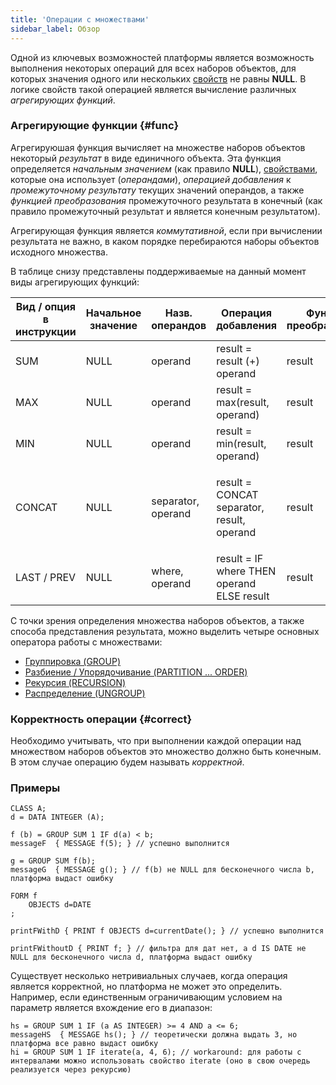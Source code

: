```yaml
---
title: 'Операции с множествами'
sidebar_label: Обзор
---
```


Одной из ключевых возможностей платформы является возможность выполнения некоторых операций для всех наборов объектов, для которых значения одного или нескольких [свойств](Properties.md) не равны **NULL**. В логике свойств такой операцией является вычисление различных *агрегирующих функций*. 

### Агрегирующие функции {#func}

Агрегируюшая функция вычисляет на множестве наборов объектов некоторый *результат* в виде единичного объекта. Эта функция определяется *начальным значением* (как правило **NULL**), [свойствами](Properties.md), которые она использует (*операндами*), *операцией добавления* к *промежуточному результату* текущих значений операндов, а также *функцией преобразования* промежуточного результата в конечный (как правило промежуточный результат и является конечным результатом).

Агрегирующая функция является *коммутативной*, если при вычислении результата не важно, в каком порядке перебираются наборы объектов исходного множества. 

В таблице снизу представлены поддерживаемые на данный момент виды агрегирующих функций:

|Вид / опция в инструкции|Начальное значение|Назв. операндов|Операция добавления|Функция преобразования|Коммутативность|Тип данных|
|---|---|---|---|---|---|---|
|SUM|NULL|operand|result = result (+) operand|result|+|число|
|MAX|NULL|operand|result = max(result, operand)|result|+|любой сравнимый|
|MIN|NULL|operand|result = min(result, operand)|result|+|любой сравнимый|
|<p>CONCAT</p>|NULL|separator, operand|<p>result = CONCAT separator, result, operand</p>|result|-|строковый|
|LAST / PREV|NULL|where, operand|result = IF where THEN operand ELSE result|result|-|<p>любой</p>|

С точки зрения определения множества наборов объектов, а также способа представления результата, можно выделить четыре основных оператора работы с множествами:

-   [Группировка (GROUP)](Grouping_GROUP_.md)
-   [Разбиение / Упорядочивание (PARTITION ... ORDER)](Partitioning_sorting_PARTITION_..._ORDER_.md)
-   [Рекурсия (RECURSION)](Recursion_RECURSION_.md)
-   [Распределение (UNGROUP)](Distribution_UNGROUP_.md)

### Корректность операции {#correct}

Необходимо учитывать, что при выполнении каждой операции над множеством наборов объектов это множество должно быть конечным. В этом случае операцию будем называть *корректной*.

### Примеры

```lsf
CLASS A;
d = DATA INTEGER (A);

f (b) = GROUP SUM 1 IF d(a) < b;
messageF  { MESSAGE f(5); } // успешно выполнится

g = GROUP SUM f(b);
messageG  { MESSAGE g(); } // f(b) не NULL для бесконечного числа b, платформа выдаст ошибку

FORM f
    OBJECTS d=DATE
;

printFWithD { PRINT f OBJECTS d=currentDate(); } // успешно выполнится

printFWithoutD { PRINT f; } // фильтра для дат нет, а d IS DATE не NULL для бесконечного числа d, платформа выдаст ошибку
```


Существует несколько нетривиальных случаев, когда операция является корректной, но платформа не может это определить. Например, если единственным ограничивающим условием на параметр является вхождение его в диапазон:

```lsf
hs = GROUP SUM 1 IF (a AS INTEGER) >= 4 AND a <= 6;
messageHS  { MESSAGE hs(); } // теоретически должна выдать 3, но платформа все равно выдаст ошибку
hi = GROUP SUM 1 IF iterate(a, 4, 6); // workaround: для работы с интервалами можно использовать свойство iterate (оно в свою очередь реализуется через рекурсию)
```
